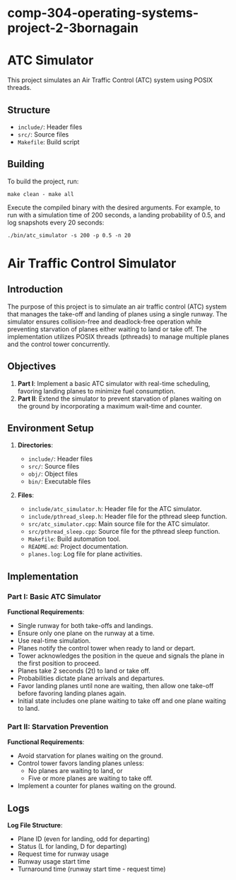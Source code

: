 # comp-304-operating-systems-project-2-3bornagain
# ATC Simulator

This project simulates an Air Traffic Control (ATC) system using POSIX threads.

## Structure

- `include/`: Header files
- `src/`: Source files
- `Makefile`: Build script

## Building

To build the project, run:

`make clean - make all`

Execute the compiled binary with the desired arguments. For example, to run with a simulation time of 200 seconds, a landing probability of 0.5, and log snapshots every 20 seconds:

`./bin/atc_simulator -s 200 -p 0.5 -n 20`

# Air Traffic Control Simulator

## Introduction

The purpose of this project is to simulate an air traffic control (ATC) system that manages the take-off and landing of planes using a single runway. The simulator ensures collision-free and deadlock-free operation while preventing starvation of planes either waiting to land or take off. The implementation utilizes POSIX threads (pthreads) to manage multiple planes and the control tower concurrently.

## Objectives

1. **Part I**: Implement a basic ATC simulator with real-time scheduling, favoring landing planes to minimize fuel consumption.
2. **Part II**: Extend the simulator to prevent starvation of planes waiting on the ground by incorporating a maximum wait-time and counter.

## Environment Setup

1. **Directories**:
   - `include/`: Header files
   - `src/`: Source files
   - `obj/`: Object files
   - `bin/`: Executable files

2. **Files**:
   - `include/atc_simulator.h`: Header file for the ATC simulator.
   - `include/pthread_sleep.h`: Header file for the pthread sleep function.
   - `src/atc_simulator.cpp`: Main source file for the ATC simulator.
   - `src/pthread_sleep.cpp`: Source file for the pthread sleep function.
   - `Makefile`: Build automation tool.
   - `README.md`: Project documentation.
   - `planes.log`: Log file for plane activities.

## Implementation

### Part I: Basic ATC Simulator

**Functional Requirements**:
- Single runway for both take-offs and landings.
- Ensure only one plane on the runway at a time.
- Use real-time simulation.
- Planes notify the control tower when ready to land or depart.
- Tower acknowledges the position in the queue and signals the plane in the first position to proceed.
- Planes take 2 seconds (2t) to land or take off.
- Probabilities dictate plane arrivals and departures.
- Favor landing planes until none are waiting, then allow one take-off before favoring landing planes again.
- Initial state includes one plane waiting to take off and one plane waiting to land.

### Part II: Starvation Prevention

**Functional Requirements**:
- Avoid starvation for planes waiting on the ground.
- Control tower favors landing planes unless:
  - No planes are waiting to land, or
  - Five or more planes are waiting to take off.
- Implement a counter for planes waiting on the ground.

## Logs

**Log File Structure**:
- Plane ID (even for landing, odd for departing)
- Status (L for landing, D for departing)
- Request time for runway usage
- Runway usage start time
- Turnaround time (runway start time - request time)
